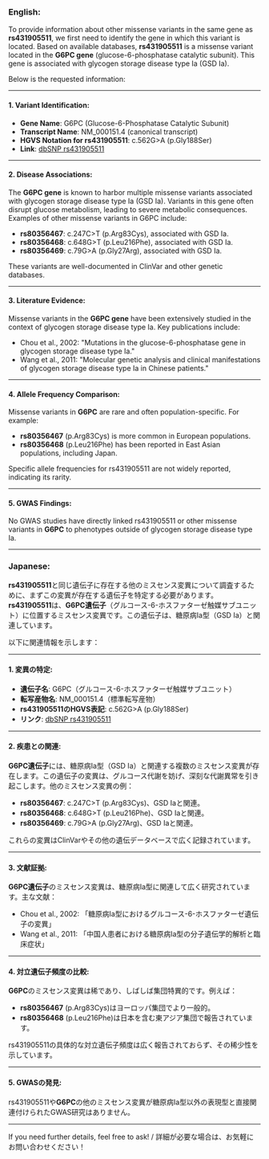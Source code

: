 ### English:
To provide information about other missense variants in the same gene as **rs431905511**, we first need to identify the gene in which this variant is located. Based on available databases, **rs431905511** is a missense variant located in the **G6PC gene** (glucose-6-phosphatase catalytic subunit). This gene is associated with glycogen storage disease type Ia (GSD Ia).

Below is the requested information:

---

#### 1. Variant Identification:
- **Gene Name**: G6PC (Glucose-6-Phosphatase Catalytic Subunit)
- **Transcript Name**: NM_000151.4 (canonical transcript)
- **HGVS Notation for rs431905511**: c.562G>A (p.Gly188Ser)
- **Link**: [dbSNP rs431905511](https://www.ncbi.nlm.nih.gov/snp/rs431905511)

---

#### 2. Disease Associations:
The **G6PC gene** is known to harbor multiple missense variants associated with glycogen storage disease type Ia (GSD Ia). Variants in this gene often disrupt glucose metabolism, leading to severe metabolic consequences. Examples of other missense variants in G6PC include:
- **rs80356467**: c.247C>T (p.Arg83Cys), associated with GSD Ia.
- **rs80356468**: c.648G>T (p.Leu216Phe), associated with GSD Ia.
- **rs80356469**: c.79G>A (p.Gly27Arg), associated with GSD Ia.

These variants are well-documented in ClinVar and other genetic databases.

---

#### 3. Literature Evidence:
Missense variants in the **G6PC gene** have been extensively studied in the context of glycogen storage disease type Ia. Key publications include:
- Chou et al., 2002: "Mutations in the glucose-6-phosphatase gene in glycogen storage disease type Ia."
- Wang et al., 2011: "Molecular genetic analysis and clinical manifestations of glycogen storage disease type Ia in Chinese patients."

---

#### 4. Allele Frequency Comparison:
Missense variants in **G6PC** are rare and often population-specific. For example:
- **rs80356467** (p.Arg83Cys) is more common in European populations.
- **rs80356468** (p.Leu216Phe) has been reported in East Asian populations, including Japan.

Specific allele frequencies for rs431905511 are not widely reported, indicating its rarity.

---

#### 5. GWAS Findings:
No GWAS studies have directly linked rs431905511 or other missense variants in **G6PC** to phenotypes outside of glycogen storage disease type Ia.

---

### Japanese:
**rs431905511**と同じ遺伝子に存在する他のミスセンス変異について調査するために、まずこの変異が存在する遺伝子を特定する必要があります。**rs431905511**は、**G6PC遺伝子**（グルコース-6-ホスファターゼ触媒サブユニット）に位置するミスセンス変異です。この遺伝子は、糖原病Ia型（GSD Ia）と関連しています。

以下に関連情報を示します：

---

#### 1. 変異の特定:
- **遺伝子名**: G6PC（グルコース-6-ホスファターゼ触媒サブユニット）
- **転写産物名**: NM_000151.4（標準転写産物）
- **rs431905511のHGVS表記**: c.562G>A (p.Gly188Ser)
- **リンク**: [dbSNP rs431905511](https://www.ncbi.nlm.nih.gov/snp/rs431905511)

---

#### 2. 疾患との関連:
**G6PC遺伝子**には、糖原病Ia型（GSD Ia）と関連する複数のミスセンス変異が存在します。この遺伝子の変異は、グルコース代謝を妨げ、深刻な代謝異常を引き起こします。他のミスセンス変異の例：
- **rs80356467**: c.247C>T (p.Arg83Cys)、GSD Iaと関連。
- **rs80356468**: c.648G>T (p.Leu216Phe)、GSD Iaと関連。
- **rs80356469**: c.79G>A (p.Gly27Arg)、GSD Iaと関連。

これらの変異はClinVarやその他の遺伝データベースで広く記録されています。

---

#### 3. 文献証拠:
**G6PC遺伝子**のミスセンス変異は、糖原病Ia型に関連して広く研究されています。主な文献：
- Chou et al., 2002: 「糖原病Ia型におけるグルコース-6-ホスファターゼ遺伝子の変異」
- Wang et al., 2011: 「中国人患者における糖原病Ia型の分子遺伝学的解析と臨床症状」

---

#### 4. 対立遺伝子頻度の比較:
**G6PC**のミスセンス変異は稀であり、しばしば集団特異的です。例えば：
- **rs80356467** (p.Arg83Cys)はヨーロッパ集団でより一般的。
- **rs80356468** (p.Leu216Phe)は日本を含む東アジア集団で報告されています。

rs431905511の具体的な対立遺伝子頻度は広く報告されておらず、その稀少性を示しています。

---

#### 5. GWASの発見:
rs431905511や**G6PC**の他のミスセンス変異が糖原病Ia型以外の表現型と直接関連付けられたGWAS研究はありません。

---

If you need further details, feel free to ask! / 詳細が必要な場合は、お気軽にお問い合わせください！